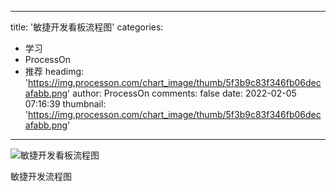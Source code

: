 
---
title: '敏捷开发看板流程图'
categories: 
 - 学习
 - ProcessOn
 - 推荐
headimg: 'https://img.processon.com/chart_image/thumb/5f3b9c83f346fb06decafabb.png'
author: ProcessOn
comments: false
date: 2022-02-05 07:16:39
thumbnail: 'https://img.processon.com/chart_image/thumb/5f3b9c83f346fb06decafabb.png'
---

<div>   
<img class="thumb" alt="敏捷开发看板流程图" src="https://img.processon.com/chart_image/thumb/5f3b9c83f346fb06decafabb.png" referrerpolicy="no-referrer">
<p>敏捷开发流程图</p>  
</div>
            